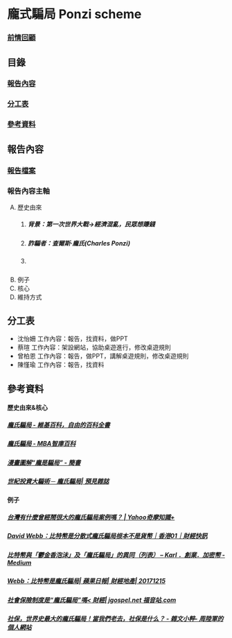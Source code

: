 <html>
<H1>龐式騙局 Ponzi scheme</H1>
    <H3><A HREF="https://github.com/ashe1023/data-ay./blob/master/Ponzi%20scheme%201.md">前情回顧</A></H3>
  <H2>目錄</H2>
    <H3><A HREF=#bg>報告內容</A></H3>
    <H3><A HREF=#fk>分工表</A></H3>
    <H3><A HREF=#zl>參考資料</A></H3>
    
 <H2><A NAME=bg></a>報告內容</H2>   
    <H3><A HREF="https://drive.google.com/file/d/1Imig8A_4Bh0aEcRDsyqt7ctbpoJs5cmq/view?usp=sharing">報告檔案</A></H3>
    <H3>報告內容主軸</H3>
    <OL TYPE=A>
      <li>歷史由來
        <OL TYPE=1>
          <LI><H5>背景：第一次世界大戰→經濟混亂，民眾想賺錢</H5>
          <LI><H5>詐騙者：查爾斯·龐氏(Charles Ponzi)</H5>
          <LI><H5></H5>
        </OL>
      <li>例子
      <li>核心
      <li>維持方式 
    </OL>
    
<H2><A NAME=fk></a>分工表</H2>
  <ul type=disc>
    <li>沈怡姍  工作內容：報告，找資料，做PPT
    <li>蔡瑄    工作內容：架設網站，協助桌遊進行，修改桌遊規則
    <li>曾柏恩  工作內容：報告，做PPT，講解桌遊規則，修改桌遊規則
    <li>陳慬瑜  工作內容：報告，找資料
  </ul> 
<H2><A NAME=zl></a>參考資料</H2>
  <H4>歷史由來&核心</H4>
    <h5><A HREF ="https://zh.wikipedia.org/wiki/%E9%BE%90%E8%8C%B2%E9%A8%99%E5%B1%80">龐氏騙局 - 維基百科，自由的百科全書</A></h5>
    <h5><A HREF ="http://wiki.mbalib.com/zh-tw/%E5%BA%9E%E6%B0%8F%E9%AA%97%E5%B1%80">龐氏騙局 - MBA智庫百科</A></h5>
    <h5><A HREF ="https://www.jianshu.com/p/19e5da2e9508">漫畫圖解“龐是騙局” - 簡書</A></h5>
    <h5><A HREF ="https://journal.eyeprophet.com/%E4%B8%96%E7%B4%80%E6%8A%95%E8%B3%87%E5%A4%A7%E9%A8%99%E8%A1%93%E2%94%80%E9%BE%90%E6%B0%8F%E9%A8%99%E5%B1%80/">世紀投資大騙術 ─ 龐氏騙局| 預見雜誌</A></h5>
  <H4>例子</H4>
    <h5><A HREF ="https://tw.answers.yahoo.com/question/index?qid=20131212000010KK03447">台灣有什麼曾經鬧很大的龐氏騙局案例嗎？ | Yahoo奇摩知識+</A></h5>
    <h5><A HREF ="https://www.hk01.com/%E8%B2%A1%E7%B6%93%E5%BF%AB%E8%A8%8A/141413/david-webb-%E6%AF%94%E7%89%B9%E5%B9%A3%E6%98%AF%E5%88%86%E6%95%A3%E5%BC%8F%E9%BE%90%E6%B0%8F%E9%A8%99%E5%B1%80-%E6%A0%B9%E6%9C%AC%E4%B8%8D%E6%98%AF%E8%B2%A8%E5%B9%A3">David Webb：比特幣是分散式龐氏騙局根本不是貨幣｜香港01｜財經快訊</A></h5>
    <h5><A HREF ="https://medium.com/@karlchankaho/https-medium-com-karlchankaho-table-format-comparing-bitcoin-ponzi-and-tunip-fever-613bb5192f86">比特幣與「鬱金香泡沬」及「龐氏騙局」的異同（列表） – Karl ．創業．加密幣 - Medium</A></h5>
    <h5><A HREF ="https://hk.finance.appledaily.com/finance/daily/article/20171215/20245507">Webb：比特幣是龐氏騙局| 蘋果日報| 財經地產| 20171215</A></h5>
    <h5><A HREF ="https://www.jgospel.net/c/2/69367/347/3986/%E7%A4%BE%E6%9C%83%E4%BF%9D%E9%9A%AA%E5%88%B6%E5%BA%A6%E6%98%AF%E2%80%9C%E9%BE%90%E6%B0%8F%E9%A8%99%E5%B1%80%E2%80%9D%E5%97%8E.aspx">社會保險制度是“龐氏騙局”嗎< 財經| jgospel.net 福音站.com</A></h5>
     <h5><A HREF ="https://www.zhoulujun.cn/html/res/literature/essay/2015_0927_299.html">社保，世界史最大的龐氏騙局！當我們老去，社保是什么？ - 雜文小粹- 周陸軍的個人網站</A></h5>
</html>
